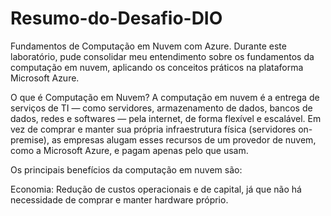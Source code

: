 # Resumo-do-Desafio-DIO
Fundamentos de Computação em Nuvem com Azure.
Durante este laboratório, pude consolidar meu entendimento sobre os fundamentos da computação em nuvem, aplicando os conceitos práticos na plataforma Microsoft Azure.

O que é Computação em Nuvem?
A computação em nuvem é a entrega de serviços de TI — como servidores, armazenamento de dados, bancos de dados, redes e softwares — pela internet, de forma flexível e escalável. Em vez de comprar e manter sua própria infraestrutura física (servidores on-premise), as empresas alugam esses recursos de um provedor de nuvem, como a Microsoft Azure, e pagam apenas pelo que usam.

Os principais benefícios da computação em nuvem são:

Economia: Redução de custos operacionais e de capital, já que não há necessidade de comprar e manter hardware próprio.
